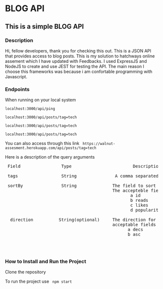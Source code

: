 # BLOG API

## This is a simple BLOG API

### Description
Hi, fellow developers, thank you for checking this out. This is a JSON API that provides access to blog posts. 
This is my solution to hatchways online assement which I have updated with Feedbacks.
I used ExpressJS and NodeJS to create and use JEST for testing the API. 
The main reason I choose this frameworks was because i am confortable programming with Javascript.

### Endpoints
When running on your local system 

```localhost:3000/api/ping ```

```localhost:3000/api/posts/tag=tech```

```localhost:3000/api/posts/tag=tech```

```localhost:3000/api/posts/tag=tech```

 You can also access through this link ``` https://walnut-assesment.herokuapp.com/api/posts/tag=tech```
 
 Here is a description of the query arguments 
 
 
 <pre>
 Field                Type                        Description                     Default              Example 
 
 tags                 String               A comma separated list of tags         NA                   science,tech
 
 sortBy               String              The field to sort the posts by.         id                   popularity
                                          The accepteble fields are:
                                                 a id
                                                 b reads
                                                 c likes 
                                                 d popularity
                                                 
  direction          String(optional)     The direction for sorting.The            asc                 asc 
                                          acceptable fields are:
                                                a decs
                                                b asc
                         
 
 </pre>
                            


### How to Install and Run the Project
Clone the repository

To run the project use ``` npm start```
